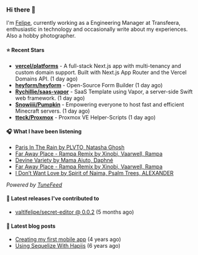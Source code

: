 ### Hi there 👋

I'm [Felipe](https://felipevm.com), currently working as a Engineering Manager at Transfeera, enthusiastic in technology and occasionally write about my experiences. Also a hobby photographer.

#### ⭐ Recent Stars
- **[vercel/platforms](https://github.com/vercel/platforms)** - A full-stack Next.js app with multi-tenancy and custom domain support. Built with Next.js App Router and the Vercel Domains API. (1 day ago)
- **[heyform/heyform](https://github.com/heyform/heyform)** - Open-Source Form Builder (1 day ago)
- **[Rychillie/saas-vapor](https://github.com/Rychillie/saas-vapor)** - SaaS Template using Vapor, a server-side Swift web framework. (1 day ago)
- **[Snowiiii/Pumpkin](https://github.com/Snowiiii/Pumpkin)** - Empowering everyone to host fast and efficient Minecraft servers. (1 day ago)
- **[tteck/Proxmox](https://github.com/tteck/Proxmox)** - Proxmox VE Helper-Scripts (1 day ago)

#### 🎧 What I have been listening
- [Paris In The Rain by PLVTO, Natasha Ghosh](https://open.spotify.com/track/22yDehY1PcrZEqlYvgn9yc)
- [Far Away Place - Rampa Remix by Xinobi, Vaarwell, Rampa](https://open.spotify.com/track/4SpESjSScmJyuMamD9MKOL)
- [Devine Variety by Mama Aiuto, Daphné](https://open.spotify.com/track/6dDDcXzn9O4pLOBt2dzZTh)
- [Far Away Place - Rampa Remix by Xinobi, Vaarwell, Rampa](https://open.spotify.com/track/4SpESjSScmJyuMamD9MKOL)
- [I Don’t Want Love by Spirit of Naima, Psalm Trees, ALEXANDER](https://open.spotify.com/track/008rgulYRSYxVuRJWgF0ps)

_Powered by [TuneFeed](https://tunefeed.app?ref=valtlfelipe-gh-profile)_ 

#### 🚀 Latest releases I've contributed to


- [valtlfelipe/secret-editor @ 0.0.2](https://github.com/valtlfelipe/secret-editor/releases/tag/0.0.2) (5 months ago)

#### 📄 Latest blog posts
- [Creating my first mobile app](https://felipevm.com/posts/creating-my-first-mobile-app/) (4 years ago)
- [Using Sequelize With Hapijs](https://felipevm.com/posts/using-sequelize-with-hapijs/) (6 years ago)
